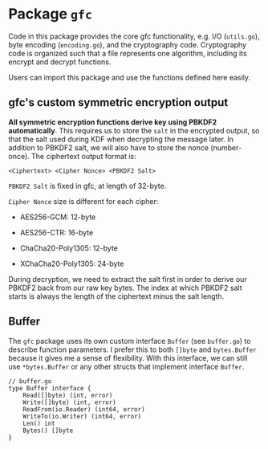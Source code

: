 # Package `gfc`

Code in this package provides the core gfc functionality, e.g. I/O (`utils.go`), byte encoding (`encoding.go`), and the cryptography code. Cryptography code is organized such that a file represents one algorithm, including its encrypt and decrypt functions.

Users can import this package and use the functions defined here easily.

## gfc's custom symmetric encryption output
**All symmetric encryption functions derive key using PBKDF2 automatically**. This requires us to store the `salt` in the encrypted output, so that the salt used during KDF when decrypting the message later. In addition to PBKDF2 salt, we will also have to store the nonce (number-once). The ciphertext output format is:

    <Ciphertext> <Cipher Nonce> <PBKDF2 Salt>

`PBKDF2 Salt` is fixed in gfc, at length of 32-byte.

`Cipher Nonce` size is different for each cipher:

- AES256-GCM: 12-byte

- AES256-CTR: 16-byte

- ChaCha20-Poly1305: 12-byte

- XChaCha20-Poly1305: 24-byte

During decryption, we need to extract the salt first in order to derive our PBKDF2 back from our raw key bytes. The index at which PBKDF2 salt starts is always the length of the ciphertext minus the salt length.

## Buffer
The `gfc` package uses its own custom interface `Buffer` (see `buffer.go`) to describe function parameters. I prefer this to both `[]byte` and `bytes.Buffer` because it gives me a sense of flexibility. With this interface, we can still use `*bytes.Buffer` or any other structs that implement interface `Buffer`.

    // buffer.go
	type Buffer interface {
		Read([]byte) (int, error)
		Write([]byte) (int, error)
		ReadFrom(io.Reader) (int64, error)
		WriteTo(io.Writer) (int64, error)
		Len() int
		Bytes() []byte
	}
